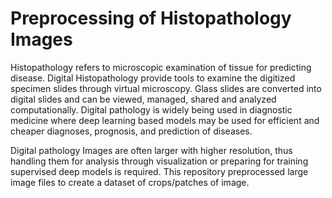 # Preprocessing of Histopathology Images

Histopathology refers to microscopic examination of tissue for predicting disease. Digital Histopathology provide tools to examine the digitized specimen slides through virtual microscopy. Glass slides are converted into digital slides and can be viewed, managed, shared and analyzed computationally. Digital pathology is widely being used in diagnostic medicine where deep learning based models may be used for efficient and cheaper diagnoses, prognosis, and prediction of diseases.

Digital pathology Images are often larger with higher resolution, thus handling them for analysis through visualization or preparing for training supervised deep models is required. 
This repository preprocessed large image files to create a dataset of crops/patches of image.



